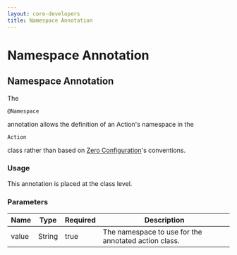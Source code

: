 ```yaml
---
layout: core-developers
title: Namespace Annotation
---
```


# Namespace Annotation

## Namespace Annotation

The 

~~~~~~~
@Namespace
~~~~~~~
 annotation allows the definition of an Action's namespace in the 

~~~~~~~
Action
~~~~~~~
 class rather than based on [Zero Configuration](zero-configuration.html)'s conventions\.

### Usage

This annotation is placed at the class level\.

### Parameters

| Name | Type | Required | Description |
|------|------|----------|-------------|
| value | String | true | The namespace to use for the annotated action class\. |
